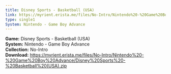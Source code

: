 ```yaml
---
title: Disney Sports - Basketball (USA)
link: https://myrient.erista.me/files/No-Intro/Nintendo%20-%20Game%20Boy%20Advance/Disney%20Sports%20-%20Basketball%20(USA).zip
type: single1
System: Nintendo - Game Boy Advance
---
```

<b>Game:</b> Disney Sports - Basketball (USA)<br>
<b>System:</b> Nintendo - Game Boy Advance<br>
<b>Collection:</b> No-Intro<br>
<b>Download:</b> https://myrient.erista.me/files/No-Intro/Nintendo%20-%20Game%20Boy%20Advance/Disney%20Sports%20-%20Basketball%20(USA).zip
